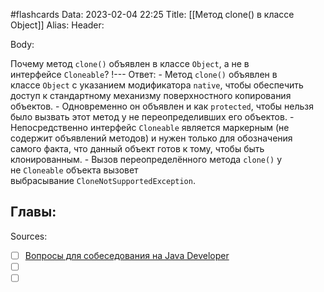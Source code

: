 #flashcards
Data: 2023-02-04 22:25
Title: [[Метод clone() в классе Object]]
Alias:
Header:





Body:



Почему метод `clone()` объявлен в классе `Object`, а не в интерфейсе `Cloneable`?
!---
Ответ:
	- Метод `clone()` объявлен в классе `Object` с указанием модификатора `native`, чтобы обеспечить доступ к стандартному механизму поверхностного копирования объектов.
	- Одновременно он объявлен и как `protected`, чтобы нельзя было вызвать этот метод у не переопределивших его объектов.
	- Непосредственно интерфейс `Cloneable` является маркерным (не содержит объявлений методов) и нужен только для обозначения самого факта, что данный объект готов к тому, чтобы быть клонированным.
	- Вызов переопределённого метода `clone()` у не `Cloneable` объекта вызовет выбрасывание `CloneNotSupportedException`.




Главы:
-


Sources:
- [ ] [Вопросы для собеседования на Java Developer](https://github.com/enhorse/java-interview/blob/master/README.md#%D0%9E%D0%9E%D0%9F)
- [ ] []()
- [ ] []()
